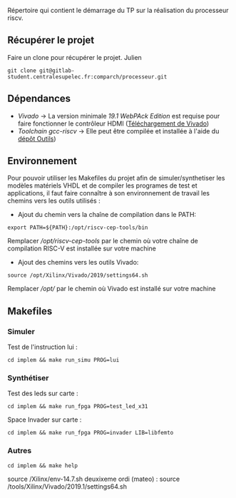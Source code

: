 Répertoire qui contient le démarrage du TP sur la réalisation du processeur riscv.

Récupérer le projet
---------------------
Faire un clone pour récupérer le projet. Julien

`git clone git@gitlab-student.centralesupelec.fr:comparch/processeur.git`

Dépendances
-----------

* *Vivado* -> La version minimale *19.1 WebPAck Edition* est requise pour faire fonctionner le contrôleur HDMI ([Téléchargement de Vivado](https://www.xilinx.com/support/download.html))
* *Toolchain gcc-riscv* -> Elle peut être compilée et installée à l'aide du [dépôt Outils](https://gricad-gitlab.univ-grenoble-alpes.fr/riscv-ens/outils))

Environnement
-------------
Pour pouvoir utiliser les Makefiles du projet afin de simuler/synthetiser les modèles matériels VHDL et de compiler les programes de test et applications, il faut faire connaître à son environnement de travail les chemins vers les outils utilisés :

* Ajout du chemin vers la chaîne de compilation dans le PATH:

`export PATH=${PATH}:/opt/riscv-cep-tools/bin`

Remplacer */opt/riscv-cep-tools* par le chemin où votre chaîne
de compilation RISC-V est installée sur votre machine

* Ajout des chemins vers les outils Vivado: 

`source /opt/Xilinx/Vivado/2019/settings64.sh` 

Remplacer */opt/* par le chemin où Vivado est installé sur votre machine

Makefiles
---------


### Simuler

Test de l'instruction lui :

`cd implem && make run_simu PROG=lui `

### Synthétiser

Test des leds sur carte : 

`cd implem && make run_fpga PROG=test_led_x31`

Space Invader sur carte :

`cd implem && make run_fpga PROG=invader LIB=libfemto`

### Autres

`cd implem && make help`

source /Xilinx/env-14.7.sh
deuxixeme ordi (mateo) : source /tools/Xilinx/Vivado/2019.1/settings64.sh

